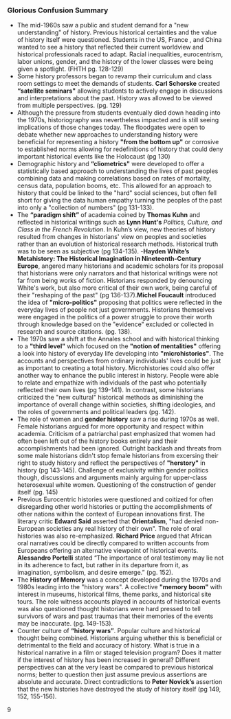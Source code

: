 
### Glorious Confusion Summary

- The mid-1960s saw a public and student demand for a "new understanding" of history. Previous historical certainties and the value of history itself were questioned. Students in the US, France , and China wanted to see a history that reflected their current worldview and historical professionals raced to adapt. Racial inequalities, eurocentrism, labor unions, gender, and the history of the lower classes were being given a spotlight. (FHTH pg. 128-129)
- Some history professors began to revamp their curriculum and class room settings to meet the demands of students. **Carl Schorske** created **“satellite seminars"** allowing students to actively engage in discussions and interpretations about the past. History was allowed to be viewed from multiple perspectives. (pg. 129)
- Although the pressure from students eventually died down heading into the 1970s, historiography was nevertheless impacted and is still seeing implications of those changes today. The floodgates were open to debate whether new approaches to understanding history were beneficial for representing a history **"from the bottom up"** or corrosive to established norms allowing for redefinitions of history that could deny important historical events like the Holocaust (pg 130)
- Demographic history and  **“cliometrics"** were developed to offer a statistically based approach to understanding the lives of past peoples combining data and making correlations based on rates of mortality, census data, population booms, etc. This allowed for an approach to history that could be linked to the "hard" social sciences, but often fell short for giving the data human empathy turning the peoples of the past into only a "collection of numbers" (pg 131-133).
- The **“paradigm shift”** of academia coined by **Thomas Kuhn** and reflected in historical writings such as **Lynn Hunt's** *Politics, Culture, and Class in the French Revolution*. In Kuhn’s view, new theories of history resulted from changes in historians' view on peoples and societies rather than an evolution of historical research methods. Historical truth was to be seen as subjective (pg 134-135).
-**Hayden White’s Metahistory: The Historical Imagination in Nineteenth-Century Europe**, angered many historians and academic scholars for its proposal that historians were only narrators and that historical writings were not far from being works of fiction. Historians responded by denouncing White's work, but also more critical of their own work, being careful of their "reshaping of the past" (pg 136-137).**Michel Foucault** introduced the idea of **"micro-politics"** proposing that politics were reflected in the everyday lives of people not just governments. Historians themselves were engaged in the politics of a power struggle to prove their worth through knowledge based on the "evidence" excluded or collected in research and source citations. (pg. 138).
- The 1970s saw a shift at the Annales school and with historical thinking to a **"third level"** which focused on the **"notion of mentalities"** offering a look into history of everyday life developing into **"microhistories"**. The accounts and perspectives from ordinary individuals' lives could be just as important to creating a total history. Microhistories could also offer another way to enhance the public interest in history. People were able to relate and empathize with individuals of the past who potentially reflected their own lives (pg 139-141). In contrast, some historians criticized the "new cultural" historical methods as diminishing the importance of overall change within societies, shifting ideologies, and the roles of governments and political leaders (pg. 142).
- The role of women and **gender history** saw a rise during 1970s as well. Female historians argued for more opportunity and respect within academia. Criticism of a patriarchal past emphasized that women had often been left out of the history books entirely and their accomplishments had been ignored. Outright backlash and threats from some male historians didn't stop female historians from excersing their right to study history and reflect the perspectives of **"herstory"** in history (pg 143-145). Challenge of exclusivity within gender politics though, discussions and arguments mainly arguing for upper-class heterosexual white women.  Questioning of the construction of gender itself (pg. 145)
- Previous Eurocentric histories were questioned and coitized for often disregarding other world histories or putting the accomplishments of other nations within the context of European innovations first. The literary critic **Edward Said** asserted that **Orientalism**, "had denied non- European societies any real history of their own". The role of oral histories was also re-emphasized. **Richard Price** argued that African oral narratives could be directly compared to written accounts from Europeans offering an alternative viewpoint of historical events. **Alessandro Portelli** stated “The importance of oral testimony may lie not in its adherence to fact, but rather in its departure from it, as imagination, symbolism, and desire emerge.” (pg. 152).
- The **History of Memory** was a concept developed during the 1970s and 1980s leading into the "history wars". A collective **"memory boom"** with interest in museums, historical films, theme parks, and historical site tours. The role witness accounts played in accounts of historical events was also questioned thought historians were hard pressed to tell survivors of wars and past traumas that their memories of the events may be inaccurate. (pg. 149-153).
- Counter culture of **“history wars”**. Popular culture and historical thought being combined. Historians arguing whether this is beneficial or detrimental to the field and accuracy of history. What is true in a historical narrative in a film or staged television program? Does it matter if the interest of history has been increased in general?  Different perspectives can at the very least be compared to previous historical norms; better to question then just assume previous assertions are absolute and accurate. Direct contradictions to **Peter Novick’s** assertion that the new histories have destroyed the study of history itself (pg 149, 152, 155-156).

9
